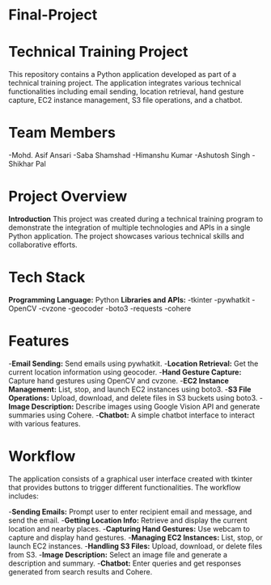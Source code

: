 # Final-Project
# Technical Training Project
This repository contains a Python application developed as part of a technical training project. The application integrates various technical functionalities including email sending, location retrieval, hand gesture capture, EC2 instance management, S3 file operations, and a chatbot.

# Team Members
-Mohd. Asif Ansari
-Saba Shamshad
-Himanshu Kumar
-Ashutosh Singh
-Shikhar Pal

# Project Overview
**Introduction**
This project was created during a technical training program to demonstrate the integration of multiple technologies and APIs in a single Python application. The project showcases various technical skills and collaborative efforts.

# Tech Stack
**Programming Language:** Python
**Libraries and APIs:**
-tkinter
-pywhatkit
-OpenCV
-cvzone
-geocoder
-boto3
-requests
-cohere

# Features
-**Email Sending:** Send emails using pywhatkit.
-**Location Retrieval:** Get the current location information using geocoder.
-**Hand Gesture Capture:** Capture hand gestures using OpenCV and cvzone.
-**EC2 Instance Management:** List, stop, and launch EC2 instances using boto3.
-**S3 File Operations:** Upload, download, and delete files in S3 buckets using boto3.
-**Image Description:** Describe images using Google Vision API and generate summaries using Cohere.
-**Chatbot:** A simple chatbot interface to interact with various features.

# Workflow
The application consists of a graphical user interface created with tkinter that provides buttons to trigger different functionalities. The workflow includes:

-**Sending Emails:** Prompt user to enter recipient email and message, and send the email.
-**Getting Location Info:** Retrieve and display the current location and nearby places.
-**Capturing Hand Gestures:** Use webcam to capture and display hand gestures.
-**Managing EC2 Instances:** List, stop, or launch EC2 instances.
-**Handling S3 Files:** Upload, download, or delete files from S3.
-**Image Description:** Select an image file and generate a description and summary.
-**Chatbot:** Enter queries and get responses generated from search results and Cohere.
